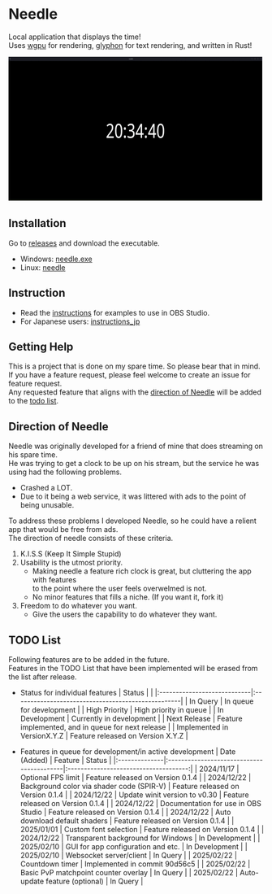 # Needle
Local application that displays the time! \
Uses [wgpu](https://wgpu.rs/) for rendering, [glyphon](https://github.com/grovesNL/glyphon) for text rendering, and written in Rust!

![Example of Needle running on Linux](./doc/resources/common/needle.gif)

## Installation
Go to [releases](https://github.com/bonohub13/needle/releases/latest) and download the executable.
- Windows: [needle.exe](https://github.com/bonohub13/needle/releases/download/0.1.4-hotfix/needle.exe)
- Linux: [needle](https://github.com/bonohub13/needle/releases/download/0.1.4-hotfix/needle)

## Instruction
- Read the [instructions](./doc/INSTRUCTIONS.md) for examples to use in OBS Studio.
- For Japanese users: [instructions_jp](./doc/INSTRUCTIONS_JP.md)

## Getting Help
This is a project that is done on my spare time. So please bear that in mind. \
If you have a feature request, please feel welcome to create an issue for feature request. \
Any requested feature that aligns with the [direction of Needle](#direction_of_needle) will be added to the [todo list](#todo_list).

## Direction of Needle <a name="direction_of_needle"></a>
Needle was originally developed for a friend of mine that does streaming on his spare time. \
He was trying to get a clock to be up on his stream, but the service he was using had the following problems.
- Crashed a LOT.
- Due to it being a web service, it was littered with ads to the point of being unusable.

To address these problems I developed Needle, so he could have a relient app that would be free from ads. \
The direction of needle consists of these criteria.
1. K.I.S.S (Keep It Simple Stupid)
2. Usability is the utmost priority.
    - Making needle a feature rich clock is great, but cluttering the app with features \
    to the point where the user feels overwelmed is not.
    - No minor features that fills a niche. (If you want it, fork it)
3. Freedom to do whatever you want.
    - Give the users the capability to do whatever they want.

## TODO List <a name="todo_list"></a>
Following features are to be added in the future. \
Features in the TODO List that have been implemented will be erased from the list after release.

- Status for individual features
    | Status                      |                                                    |
    |:----------------------------|:---------------------------------------------------|
    | In Query                    | In queue for development                           |
    | High Priority               | High priority in queue                             |
    | In Development              | Currently in development                           |
    | Next Release                | Feature implemented, and in queue for next release |
    | Implemented in VersionX.Y.Z | Feature released on Version X.Y.Z                  |

- Features in queue for development/in active development
    | Date (Added)  | Feature                                   | Status                                |
    |:--------------|:------------------------------------------|:-------------------------------------:|
    | 2024/11/17    | Optional FPS limit                        | Feature released on Version 0.1.4     |
    | 2024/12/22    | Background color via shader code (SPIR-V) | Feature released on Version 0.1.4     |
    | 2024/12/22    | Update winit version to v0.30             | Feature released on Version 0.1.4     |
    | 2024/12/22    | Documentation for use in OBS Studio       | Feature released on Version 0.1.4     |
    | 2024/12/22    | Auto download default shaders             | Feature released on Version 0.1.4     |
    | 2025/01/01    | Custom font selection                     | Feature released on Version 0.1.4     |
    | 2024/12/22    | Transparent background for Windows        | In Development                        |
    | 2025/02/10    | GUI for app configuration and etc.        | In Development                        |
    | 2025/02/10    | Websocket server/client                   | In Query                              |
    | 2025/02/22    | Countdown timer                           | Implemented in commit 90d56c5         |
    | 2025/02/22    | Basic PvP matchpoint counter overlay      | In Query                              |
    | 2025/02/22    | Auto-update feature (optional)            | In Query                              |
